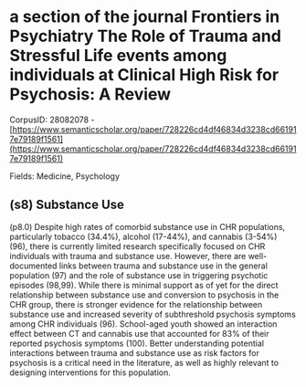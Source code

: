 # a section of the journal Frontiers in Psychiatry The Role of Trauma and Stressful Life events among individuals at Clinical High Risk for Psychosis: A Review

CorpusID: 28082078 - [https://www.semanticscholar.org/paper/728226cd4df46834d3238cd661917e79189f1561](https://www.semanticscholar.org/paper/728226cd4df46834d3238cd661917e79189f1561)

Fields: Medicine, Psychology

## (s8) Substance Use
(p8.0) Despite high rates of comorbid substance use in CHR populations, particularly tobacco (34.4%), alcohol (17-44%), and cannabis (3-54%) (96), there is currently limited research specifically focused on CHR individuals with trauma and substance use. However, there are well-documented links between trauma and substance use in the general population (97) and the role of substance use in triggering psychotic episodes (98,99). While there is minimal support as of yet for the direct relationship between substance use and conversion to psychosis in the CHR group, there is stronger evidence for the relationship between substance use and increased severity of subthreshold psychosis symptoms among CHR individuals (96). School-aged youth showed an interaction effect between CT and cannabis use that accounted for 83% of their reported psychosis symptoms (100). Better understanding potential interactions between trauma and substance use as risk factors for psychosis is a critical need in the literature, as well as highly relevant to designing interventions for this population.
